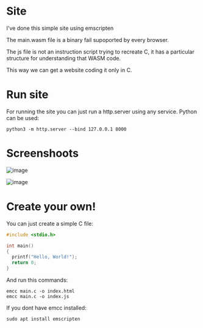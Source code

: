 # Site

I've done this simple site using emscripten

The main.wasm file is a binary fail supoported by every browser.

The js file is not an instruction script trying to recreate C, it has a particular structure for understanding that WASM code.

This way we can get a website coding it only in C.

# Run site

For running the site you can just run a http.server using any service. Python can be used:
```
python3 -m http.server --bind 127.0.0.1 8000
```

# Screenshoots

![image](https://user-images.githubusercontent.com/84512017/172051122-9bcf8b1f-8231-4fd2-ab2c-d1dba05fd40c.png)

![image](https://user-images.githubusercontent.com/84512017/172051132-8ba2823b-65d6-49c8-ab10-c8331c765fca.png)

# Create your own!

You can just create a simple C file:
```c
#include <stdio.h>

int main()
{
  printf("Hello, World!");
  return 0;
}
```
And run this commands:

```
emcc main.c -o index.html
emcc main.c -o index.js
```

If you dont have emcc installed:
```
sudo apt install emscripten
```
